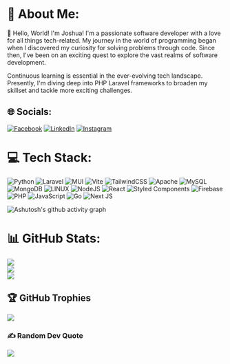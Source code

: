 # 💫 About Me:
👋 Hello, World! I'm Joshua! I'm a passionate software developer with a love for all things tech-related. My journey in the world of programming began when I discovered my curiosity for solving problems through code. Since then, I've been on an exciting quest to explore the vast realms of software development.

Continuous learning is essential in the ever-evolving tech landscape. Presently, I'm diving deep into PHP Laravel frameworks to broaden my skillset and tackle more exciting challenges.


## 🌐 Socials:
[![Facebook](https://img.shields.io/badge/Facebook-%231877F2.svg?logo=Facebook&logoColor=white)](https://facebook.com/jbalansa143) [![LinkedIn](https://img.shields.io/badge/LinkedIn-%230077B5.svg?logo=linkedin&logoColor=white)](https://linkedin.com/in/www.linkedin.com/in/joshua-balansa-62846a245) 
[![Instagram](https://img.shields.io/badge/Instagram-%23E4405F.svg?logo=Instagram&logoColor=white)](https://instagram.com/joo.schwa/)

# 💻 Tech Stack:
![Python](https://img.shields.io/badge/python-3670A0?style=flat&logo=python&logoColor=ffdd54) ![Laravel](https://img.shields.io/badge/laravel-%23FF2D20.svg?style=flat&logo=laravel&logoColor=white) ![MUI](https://img.shields.io/badge/MUI-%230081CB.svg?style=flat&logo=mui&logoColor=white) ![Vite](https://img.shields.io/badge/vite-%23646CFF.svg?style=flat&logo=vite&logoColor=white) ![TailwindCSS](https://img.shields.io/badge/tailwindcss-%2338B2AC.svg?style=flat&logo=tailwind-css&logoColor=white) ![Apache](https://img.shields.io/badge/apache-%23D42029.svg?style=flat&logo=apache&logoColor=white) ![MySQL](https://img.shields.io/badge/mysql-%2300000f.svg?style=flat&logo=mysql&logoColor=white) ![MongoDB](https://img.shields.io/badge/MongoDB-%234ea94b.svg?style=flat&logo=mongodb&logoColor=white) ![LINUX](https://img.shields.io/badge/Linux-FCC624?style=flat&logo=linux&logoColor=black) ![NodeJS](https://img.shields.io/badge/node.js-6DA55F?style=flat&logo=node.js&logoColor=white) ![React](https://img.shields.io/badge/react-%2320232a.svg?style=flat&logo=react&logoColor=%2361DAFB) ![Styled Components](https://img.shields.io/badge/styled--components-DB7093?style=flat&logo=styled-components&logoColor=white) ![Firebase](https://img.shields.io/badge/firebase-%23039BE5.svg?style=flat&logo=firebase) ![PHP](https://img.shields.io/badge/php-%23777BB4.svg?style=flat&logo=php&logoColor=white) ![JavaScript](https://img.shields.io/badge/javascript-%23323330.svg?style=flat&logo=javascript&logoColor=%23F7DF1E)
![Go](https://img.shields.io/badge/go-%2300ADD8.svg?style=flat&logo=go&logoColor=white)
![Next JS](https://img.shields.io/badge/Next.js-%23000000.svg?style=flat&logo=next.js&logoColor=white)

![Ashutosh's github activity graph](https://github-readme-activity-graph.vercel.app/graph?username=joshuabalansa&bg_color=1a2332&color=ffffff&line=ffffff&point=7f8ff4&area=true&hide_border=true)

# 📊 GitHub Stats:
![](https://github-readme-stats.vercel.app/api?username=joshuabalansa&theme=react&hide_border=true&include_all_commits=false&count_private=false)<br/>
![](https://github-readme-streak-stats.herokuapp.com/?user=joshuabalansa&theme=react&hide_border=true)<br/>
![](https://github-readme-stats.vercel.app/api/top-langs/?username=joshuabalansa&theme=react&hide_border=true&include_all_commits=false&count_private=false&layout=compact)

## 🏆 GitHub Trophies
![](https://github-profile-trophy.vercel.app/?username=joshuabalansa&theme=onedark&no-frame=true&no-bg=false&margin-w=4)

### ✍️ Random Dev Quote
![](https://quotes-github-readme.vercel.app/api?type=horizontal&theme=radical)

<!-- Proudly created with GPRM ( https://gprm.itsvg.in ) -->
